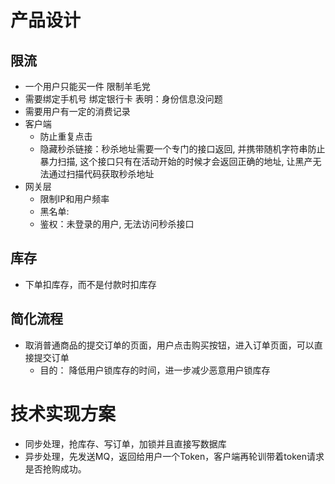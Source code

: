 # 产品设计

## 限流

- 一个用户只能买一件 限制羊毛党
- 需要绑定手机号 绑定银行卡 表明：身份信息没问题
- 需要用户有一定的消费记录
- 客户端
    - 防止重复点击
    - 隐藏秒杀链接：秒杀地址需要一个专门的接口返回, 并携带随机字符串防止暴力扫描, 这个接口只有在活动开始的时候才会返回正确的地址,
      让黑产无法通过扫描代码获取秒杀地址
- 网关层
    - 限制IP和用户频率
    - 黑名单:
    - 鉴权：未登录的用户, 无法访问秒杀接口

## 库存

- 下单扣库存，而不是付款时扣库存

## 简化流程

- 取消普通商品的提交订单的页面，用户点击购买按钮，进入订单页面，可以直接提交订单
    - 目的： 降低用户锁库存的时间，进一步减少恶意用户锁库存

# 技术实现方案

- 同步处理，抢库存、写订单，加锁并且直接写数据库
- 异步处理，先发送MQ，返回给用户一个Token，客户端再轮训带着token请求是否抢购成功。